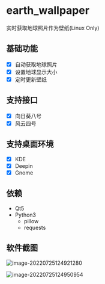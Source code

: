 # earth_wallpaper

实时获取地球照片作为壁纸(Linux Only)

## 基础功能

- [x] 自动获取地球照片
- [x] 设置地球显示大小
- [x] 定时更新壁纸

## 支持接口

- [x] 向日葵八号
- [x] 风云四号

## 支持桌面环境

- [x] KDE
- [x] Deepin
- [x] Gnome

## 依赖
- Qt5
- Python3
  - pillow
  - requests

## 软件截图

![image-20220725124921280](https://jihulab.com/ambition-echo/img_bed/raw/main/img/image-20220725124921280.png)

![image-20220725124950954](https://jihulab.com/ambition-echo/img_bed/raw/main/img/image-20220725124950954.png)